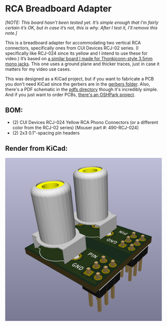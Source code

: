 RCA Breadboard Adapter
======================

_[NOTE: This board hasn’t been tested yet. It’s simple enough that I’m fairly certain it’s OK, but in case it’s not, this is why. After I test it, I’ll remove this note.]_

This is a breadboard adapter for accommodating two vertical RCA connectors, specifically ones from CUI Devices RCJ-02 series. (I specifically like RCJ-024 since its yellow and I intend to use these for video.) It’s based on [a similar board I made for Thonkiconn-style 3.5mm mono jacks](https://oshpark.com/shared_projects/N9XmX8cB). This one uses a ground plane and thicker traces, just in case it matters for my video use cases.

This was designed as a KiCad project, but if you want to fabricate a PCB you don't need KiCad since the gerbers are in the [gerbers folder](gerbers/). Also, there's a PDF schematic in the [pdfs directory](pdfs) though it's incredibly simple. And if you just want to order PCBs, [there's an OSHPark project](https://oshpark.com/shared_projects/sYbP0NE6).

## BOM:

- (2) CUI Devices RCJ-024 Yellow RCA Phono Connectors (or a different color from the RCJ-02 series) [Mouser part #: 490-RCJ-024]
- (2) 2x3 0.1"-spacing pin headers

## Render from KiCad:

![RCA Breadboard Adapter 3D Render](images/rca_breadboard_adapter-3d_render-crop_for_web-515.png)

